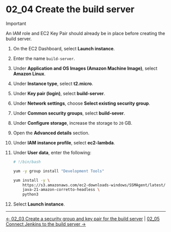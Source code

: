 # 02_04 Create the build server

> [!IMPORTANT]
> An IAM role and EC2 Key Pair should already be in place before creating the build server.

1. On the EC2 Dashboard, select **Launch instance**.
1. Enter the name `build-server`.
1. Under **Application and OS Images (Amazon Machine Image)**, select **Amazon Linux**.
1. Under **Instance type**, select **t2.micro**.
1. Under **Key pair (login)**, select **build-server**.
1. Under **Network settings**, choose **Select existing security group**.
1. Under **Common security groups**, select **build-sever**.
1. Under **Configure storage**, increase the storage to `20` GB.
1. Open the **Advanced details** section.
1. Under **IAM instance profile**, select **ec2-lambda**.
1. Under **User data**, enter the following:

    ```bash
    # !/bin/bash

    yum -y group install "Development Tools"

    yum install -y \
        https://s3.amazonaws.com/ec2-downloads-windows/SSMAgent/latest/linux_amd64/amazon-ssm-agent.rpm \
        java-21-amazon-corretto-headless \
        python3
    ```

1. Select **Launch instance**.

<!-- FooterStart -->
---
[← 02_03 Create a security group and key pair for the build server](../02_03_create_a_security_group_key_pair_for_the_build_server/README.md) | [02_05 Connect Jenkins to the build server →](../02_05_connect_jenkins_to_the_build_server/README.md)
<!-- FooterEnd -->
